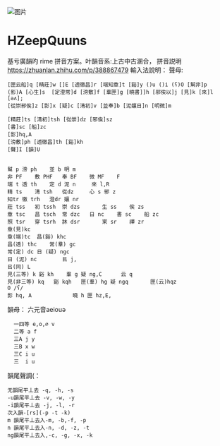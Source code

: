 ![图片](https://github.com/frstyl/HZeepQuuns/assets/56380797/bc8a6744-9b53-44f1-a73b-ccc57fc4fae1)
# HZeepQuuns
基亏廣韻旳 rime 拼音方案。叶韻音系:上古中古溷合，
拼音説明 https://zhuanlan.zhihu.com/p/388867479
輸入法說明：
  聲母:

    [匣云船]q [精莊]w []E [透徹昌]r [端知章]t [谿]y ()u ()i (ʕ)O [幫非]p 
    (影)A [心生]s  [定澄常]d [滂敷]f [羣匣]g [曉書]]h [邪俟以]j [見]k [來]l [əʌ];
    [從崇邪俟]z [影]x [疑]c [淸初]v [並奉]b [泥孃日]n [明微]m

    [精莊]ts [淸初]tsh [從崇]dz [邪俟]sz
    [書]sc [船]zc
    [影]hq,A
    [滂敷]ph [透徹昌]th [谿]kh  
    [聲]I [韻]U


	幫 p	滂 ph	並 b	明 m		
	非 PF	敷 PHF	奉 BF	微 MF	F	
	端 t	透 th	定 d	泥 n		來 l,R
	精 ts	淸 tsh	從dz		心 s	邪 z
	知tr	徹 trh	澄dr	孃 nr		
	莊 tss	初 tssh	崇 dzs		生 ss	俟 zs
	章 tsc	昌 tsch	常 dzc	日 nc	書 sc	船 zc
	照 tsr	穿 tsrh	牀 dsr		宷 sr	禪 zr
	章(見)kc
	章(端)tc	昌(谿) khc
	昌(透) thc	常(羣) gc
	常(定) dc	日 (疑) ngc
	日 (泥) nc		㠯 j,
	㠯(同) L
	見(三等) k	谿 kh	羣 g	疑 ng,C		云 q
	見(非三等) kq	谿 kqh	匣(羣) hg	疑 ngq		匣(云)hqz
	O /ʕ/
	影 hq, A				曉 h	匣 hz,E,

  韻母：
      六元音aeiouə


      一四等 e,o,∅ v
      二等 a f
      三A j y
      三B x w
      三C i u
      三  i u

      

韻尾聲調(：

    无韻尾平丄去 -q, -h, -s
    -u韻尾平丄去 -v, -w, -y
    -i韻尾平丄去 -j, -l, -r
    次入韻-[rs](-p -t -k)
    m 韻尾平丄去入-m, -b,-f, -p
    n 韻尾平丄去入-n, -d, -z, -t
    ng韻尾平丄去入,-c, -g, -x, -k
    

